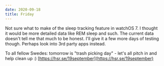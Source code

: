 ```yaml
---
date: 2020-09-18
title: Friday
---
```


Not sure what to make of the sleep tracking feature in watchOS 7. I thought it would be more detailed data like REM sleep and such. The current data doesn't tell me that much to be honest. I'll give it a few more days of testing though. Perhaps look into 3rd party apps instead.

To all fellow Swedes: tomorrow is "trash picking day" - let's all pitch in and help clean up :)
[https://hsr.se/19september](https://hsr.se/19september)
